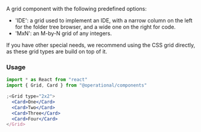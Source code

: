 A grid component with the following predefined options:

- 'IDE': a grid used to implement an IDE, with a narrow column on the left for the folder tree browser, and a wide one on the right for code.
- 'MxN': an M-by-N grid of any integers.

If you have other special needs, we recommend using the CSS grid directly, as these grid types are build on top of it.

### Usage

```jsx
import * as React from "react"
import { Grid, Card } from "@operational/components"

;<Grid type="2x2">
  <Card>One</Card>
  <Card>Two</Card>
  <Card>Three</Card>
  <Card>Four</Card>
</Grid>
```
